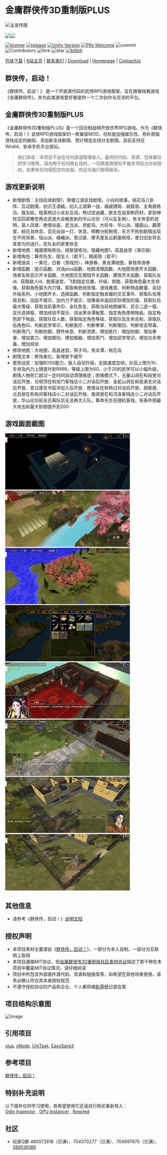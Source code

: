 # 金庸群侠传3D重制版PLUS

![主宣传图](https://user-images.githubusercontent.com/7448857/192084760-017f3789-81ff-4a67-81bf-8d8c4df1cac5.png)

<p><a href="https://store.steampowered.com/app/2098790/" title="电脑版"><img src="https://user-images.githubusercontent.com/7448857/205875106-ba52fc19-f92a-47ff-b0d6-c5e451b8bdd2.png" align="center" height="96"></a><a href="https://www.taptap.cn/app/246004" title="移动终端版"><img src="https://user-images.githubusercontent.com/7448857/205873000-824a0855-bb62-4cbd-a187-c2f51f343c7d.png" align="center" height="96"></a></p>


[![license](https://img.shields.io/badge/license-%E9%87%91%E7%BE%A43D%E9%87%8D%E5%88%B6%E7%89%88%E7%A4%BE%E5%8C%BA%E5%8D%8F%E8%AE%AE-blue)](https://github.com/jynew/jynew/blob/main/LICENSE)
[![release](https://img.shields.io/badge/release-20221208-brightgreen)](https://steamcommunity.com/sharedfiles/filedetails/?id=2865676700)
[![Unity Version](https://img.shields.io/badge/unity-2020.3.32.f1c1-blue)](https://unity.cn/releases/lts/2020) 
[![PRs Welcome](https://img.shields.io/badge/PRs-welcome-blue.svg)](https://github.com/jynew/jynew/pulls) 
![commit](https://img.shields.io/github/last-commit/jynew/jynew)<br>
![Contributors](https://img.shields.io/github/contributors-anon/jynew/jynew) 
![fork](https://img.shields.io/github/forks/jynew/jynew?style=social)
![star](https://img.shields.io/github/stars/jynew/jynew?style=social)
[![bilibili](https://img.shields.io/badge/videos-bilibili-pink)](https://space.bilibili.com/337537999) 

[包体下载](https://steamcommunity.com/sharedfiles/filedetails/?id=2865676700) | [B站主页](https://space.bilibili.com/337537999) | [联系我们](mailto://citydream@163.com) | [Download](https://steamcommunity.com/sharedfiles/filedetails/?id=2865676700) | [Homepage](https://github.com/citydream163/jynew/tree/PLUS) | [ContactUs](mailto://citydream@163.com)

## 群侠传，启动！

《群侠传，启动！》 是一个开放源代码的武侠RPG游戏框架，旨在致敬经典游戏《金庸群侠传》，并为此类游戏爱好者提供一个二次创作与交流的平台。

## 金庸群侠传3D重制版PLUS

《金庸群侠传3D重制版PLUS》是一个回合制战棋开放世界RPG游戏。作为《群侠传，启动！》武侠RPG游戏框架的一款兼容MOD，目标是加强娱乐性、弥补原版游戏设定的缺陷、添加新支线剧情、预计增加主线分支剧情。目前支持在Win64、安卓手机平台游玩。

> 我们承诺：本项目不会在任何渠道取得收入。最终的代码、资源、包体都仅供学习使用，请勿用于任何商业目的。一切再度商用均不被本项目允许和授权，如果有任何侵犯您的权益，欢迎与我们取得联系。
> 

## 游戏更新说明

* 新增剧情：主线后续剧情1，笑傲江湖支线剧情，小白的故事，桃花岛八卦阵、互动剧情，初识王语嫣，初入江湖第一战，福威镖局、胡斐居、主角居练功，救五姑，程英杨过小龙女互动，杨过捉迷藏，医生在自家刷药材，拿到神杖后回家睡觉再去武道大会触发新的华山论剑（可以反复刷），有关休息的说明，苗人凤居、绝情谷底、武当派、灵蛇岛、大轮寺、华山派、擂鼓山、霹雳堂、桃花岛休息，百花谷战一灯、休息，明教分舵刷怪，东方不败依剧情出现在不同场景，恒山派、峨嵋派、思过崖、摩天崖及云鹤崖刷怪，昔日旧友将去圣堂为你送行，在队友的家里休息
* 新增地图：福威镖局练功，胡斐居练功，隐藏地图1，高昌迷宫（演示版）
* 新增角色：算命先生、陌生人（若干）、精英怪（若干）
* 新增道具：一束花，日晷（游戏历），神游券，黑龙潭地图，客栈导游券
* 新增函数：提示函数、对话plus函数、地图清理函数、大地图场景开关函数、场景名称显示开关函数、大地图交互按钮开关函数、建筑开关函数、获取队友id、获取敌人id、脱离迷宫、飞到指定位置、升级、奔跑、获取角色最大生命值、获取角色最大内力值、获取角色经验值、游戏难度、判断物品数量、自动升级系列、小地图开关、选择函数、判断指定触发器的交互事件、获取队伍等级总和、加血不提示、加内力不提示、加等级并返回实际增加的值、获取队伍最大等级、获取当前事件ID、全队恢复、获取当前地图编号、显示二选一框、显示选择框、增加经验不提示、进出黑龙潭秘笈、指定角色使用物品、指定角色卸下物品、获取队伍人数、获取指定角色等级、获取队伍生命总和、获取队伍角色ID、判断武学常识、判断医疗、判断拳掌、判断御剑、判断攻击带毒、判断奇门、判断防御、野外休息、判断资质、增加医疗、增加防御、增加拳掌、增加耍刀、增加御剑、增加暗器、增加奇门、增加武学常识、增加功夫带毒、增加经验
* 修改地图：大地图，高昌迷宫，燕子坞，黑龙潭，桃花岛
* 剧情文本：修饰美化，新增若干细节
* 更改设定：加强BOSS能力，敌人自动升级，走路速度加快，队伍上限为10，生命及内力上限提升到9999，等级上限为60，小于20的武学可以小幅升级，剧情人物死亡超过一定时间自动清理痕迹；困难模式下，无量山洞在和段誉对话后开放、光明顶在和龙门客栈店小二对话后开放、金蛇山洞在和袁承志对话后开放、思过崖在令狐冲加入后开放、绝情谷在和杨过对话后开放、胡斐居、北丑居在和有间客栈店小二对话后开放、南贤居在和河洛客栈店小二对话后开放，华山论剑前全员离队后无法再次入队，算命先生在随机客栈，有条件把最大攻击和最大防御提升到200

## 游戏画面截图

![1](https://github.com/citydream163/jynew/blob/PLUS/images/1.png "高昌迷宫")
![2](https://github.com/citydream163/jynew/blob/PLUS/images/2.png "桃花岛")
![3](https://github.com/citydream163/jynew/blob/PLUS/images/9.png "1:1还原地图")
![4](https://github.com/citydream163/jynew/blob/PLUS/images/4.png "新增道具一览")
![5](https://github.com/citydream163/jynew/blob/PLUS/images/5.png "初识王语嫣")
![6](https://github.com/citydream163/jynew/blob/PLUS/images/6.png "算命先生")
![7](https://github.com/citydream163/jynew/blob/PLUS/images/7.png "主角居练功")
![8](https://github.com/citydream163/jynew/blob/PLUS/images/8.png "日晷")

## 其他信息

- 请参考《群侠传，启动！》[说明文档](https://github.com/jynew/jynew/blob/main/README.md)

## 授权声明

* 本项目素材主要源自《[群侠传，启动！](https://github.com/jynew/jynew)》，一部分为本人自制，一部分为互联网上取得
* 本项目遵循MIT协议，但[金庸群侠传3D重制版社区素材协议](https://github.com/jynew/jynew/tree/main/COMMUNITY_LICENSE_FOR_JYX2)描述了若干种在本项目中覆盖MIT协议情况，请仔细阅读
* 项目中所包含外部插件源代码、资源和链接库等，如希望在其他场景使用，请务必确认符合其本身授权规范
* 不遵守授权协议的产品和企业、个人都将被[耻辱榜](https://github.com/jynew/jynew/wiki/%E8%80%BB%E8%BE%B1%E6%A6%9C)记录在案

## 项目结构示意图

![image](https://user-images.githubusercontent.com/7448857/118384406-5b3bc680-b638-11eb-9186-8888b90bcc35.png)


## 引用项目

[xlua](https://github.com/Tencent/xLua), [xNode](https://github.com/Siccity/xNode), [UniTask](https://github.com/Cysharp/UniTask), [EasySave3](https://docs.moodkie.com/product/easy-save-3/)

## 参考项目

[群侠传，启动！](https://github.com/jynew/jynew)

## 特别补充说明
以下插件仅供学习使用，若希望使用它还请自行购买重新导入：<br>
[Odin Inspector](https://assetstore.unity.com/packages/tools/utilities/odin-inspector-and-serializer-89041)
, [GPU Instancer](https://assetstore.unity.com/packages/tools/utilities/gpu-instancer-117566)
, [Rewired](https://assetstore.unity.com/packages/tools/utilities/rewired-21676)

## 社区

* 玩家Q群 480072818（已满）、704370277（已满）、704697875（已满）、[389536186](https://qm.qq.com/cgi-bin/qm/qr?k=qMtbfhrgiaiGpfC5gfEVaonJ84t7pPP6&jump_from=webapi&authKey=M0DVFsFy1p9STYz9OL959moJ7wxFDixd9Q1bemytWcu91aW+qyS+ofOJkPuHcys4 "点击链接加入群聊【群侠传，启动】玩家群")


